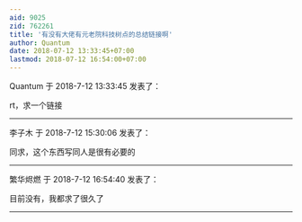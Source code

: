 ```yaml
---
aid: 9025
zid: 762261
title: '有没有大佬有元老院科技树点的总结链接啊'
author: Quantum
date: 2018-07-12 13:33:45+07:00
lastmod: 2018-07-12 16:54:00+07:00
---
```


Quantum 于 2018-7-12 13:33:45 发表了：

rt，求一个链接

---------

李子木 于 2018-7-12 15:30:06 发表了：

同求，这个东西写同人是很有必要的

---------

繁华烬燃 于 2018-7-12 16:54:40 发表了：

目前没有，我都求了很久了

---------

